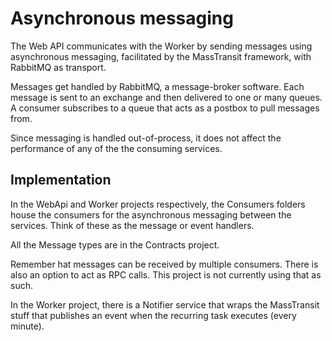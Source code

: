 # Asynchronous messaging

The Web API communicates with the Worker by sending messages using asynchronous messaging, facilitated by the MassTransit framework, with RabbitMQ as transport.

Messages get handled by RabbitMQ, a message-broker software. Each message is sent to an exchange and then delivered to one or many queues. A consumer subscribes to a queue that acts as a postbox to pull messages from. 

Since messaging is handled out-of-process, it does not affect the performance of any of the the consuming services.

## Implementation

In the WebApi and Worker projects respectively, the Consumers folders house the consumers for the asynchronous messaging between the services. Think of these as the message or event handlers. 

All the Message types are in the Contracts project.

Remember hat messages can be received by multiple consumers. There is also an option to act as RPC calls. This project is not currently using that as such.

In the Worker project, there is a Notifier service that wraps the MassTransit stuff that publishes an event when the recurring task executes (every minute).  
